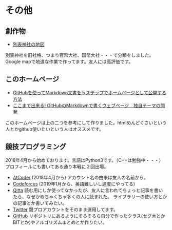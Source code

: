 # **その他**
## **創作物**
-  [別表神社の地図](https://drive.google.com/open?id=1JxWpfm2hv-z9RfYKFUQWAVUPeHI&usp=sharing)

別表神社を旧社格、つまり官幣大社、国幣大社・・・で分類をしました。Google mapで地道な作業で作ってます。友人には高評価です。

## **このホームページ**
- [GitHubを使ってMarkdown文書を５ステップでホームページとして公開する方法](https://qiita.com/MahoTakara/items/3800e9dc83b530d0a050)
- [ここまで出来る! GitHubのMarkdownで書くウェブページ　独自テーマの開発](https://qiita.com/MahoTakara/items/e3d88a0d5d128bb07b27)

このホームページは上の二つを参考にして作りました。htmlめんどくさいという人とかgithub使いたいという人はオススメです。

## **競技プログラミング**
2018年4月から始めております。言語はPython3です。（C++は勉強中・・・）
プロフィールにも書いてある通り本戦に２回出場。


- [AtCoder](https://atcoder.jp/users/okumura) (2018年4月から) アカウント名の由来は友人の名前から。
- [Codeforces](https://codeforces.com/profile/okumura) (2019年1月から、英語難しいし適度にやってる)
- [Qitta](https://qiita.com/Kentaro_okumura) 
読む用にしか使ってなかったが、友人に言われてちょっと記事を書いたら、なぜかめちゃくちゃ多くの人に読まれた。
ライブラリーの使い方とかの記事とか書いてみたい。
- [Twitter](https://twitter.com/Kentarokumura)
競プロアカウントをそのまま運用してます。
- [GitHub](https://github.com/masataka123) 
リポジトリにあるようにそろそろら自分で作ったクラス(セグ木とかBITとか)やアルゴリズムまとめとか作りたい。



